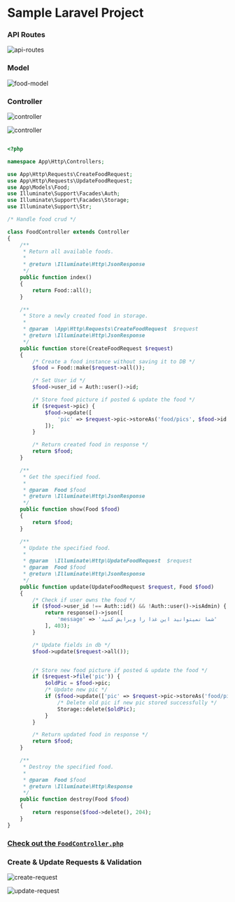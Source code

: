 # Sample Laravel Project

### API Routes
![api-routes](https://github.com/sizata-siege/sample-laravel/blob/main/storage/docs/api.png?raw=true)

### Model
![food-model](https://github.com/sizata-siege/sample-laravel/blob/main/storage/docs/food.png?raw=true)


### Controller
![controller](https://github.com/sizata-siege/sample-laravel/blob/main/storage/docs/controller_1.png?raw=true)

![controller](https://github.com/sizata-siege/sample-laravel/blob/main/storage/docs/controller_2.png?raw=true)

```php

<?php

namespace App\Http\Controllers;

use App\Http\Requests\CreateFoodRequest;
use App\Http\Requests\UpdateFoodRequest;
use App\Models\Food;
use Illuminate\Support\Facades\Auth;
use Illuminate\Support\Facades\Storage;
use Illuminate\Support\Str;

/* Handle food crud */

class FoodController extends Controller
{
    /**
     * Return all available foods.
     *
     * @return \Illuminate\Http\JsonResponse
     */
    public function index()
    {
        return Food::all();
    }

    /**
     * Store a newly created food in storage.
     *
     * @param  \App\Http\Requests\CreateFoodRequest  $request
     * @return \Illuminate\Http\JsonResponse
     */
    public function store(CreateFoodRequest $request)
    {
        /* Create a food instance without saving it to DB */
        $food = Food::make($request->all());

        /* Set User id */
        $food->user_id = Auth::user()->id;

        /* Store food picture if posted & update the food */
        if ($request->pic) {
            $food->update([
                'pic' => $request->pic->storeAs('food/pics', $food->id . '--' . Str::uuid()),
            ]);
        }

        /* Return created food in response */
        return $food;
    }

    /**
     * Get the specified food.
     *
     * @param  Food $food
     * @return \Illuminate\Http\JsonResponse
     */
    public function show(Food $food)
    {
        return $food;
    }

    /**
     * Update the specified food.
     *
     * @param  \Illuminate\Http\UpdateFoodRequest  $request
     * @param  Food $food
     * @return \Illuminate\Http\JsonResponse
     */
    public function update(UpdateFoodRequest $request, Food $food)
    {
        /* Check if user owns the food */
        if ($food->user_id !== Auth::id() && !Auth::user()->isAdmin) {
            return response()->json([
                'message' => 'شما نمیتوانید این غذا را ویرایش کنید'
            ], 403);
        }

        /* Update fields in db */
        $food->update($request->all());


        /* Store new food picture if posted & update the food */
        if ($request->file('pic')) {
            $oldPic = $food->pic;
            /* Update new pic */
            if ($food->update(['pic' => $request->pic->storeAs('food/pics', $food->id . '--' . Str::uuid())])) {
                /* Delete old pic if new pic stored successfully */
                Storage::delete($oldPic);
            }
        }

        /* Return updated food in response */
        return $food;
    }

    /**
     * Destroy the specified food.
     *
     * @param  Food $food
     * @return \Illuminate\Http\Response
     */
    public function destroy(Food $food)
    {
        return response($food->delete(), 204);
    }
}


```

### [Check out the `FoodController.php`](https://github.com/sizata-siege/sample-laravel/blob/main/app/Http/Controllers/FoodController.php)


### Create & Update Requests & Validation
![create-request](https://github.com/sizata-siege/sample-laravel/blob/main/storage/docs/create.png?raw=true)

![update-request](https://github.com/sizata-siege/sample-laravel/blob/main/storage/docs/update.png?raw=true)
